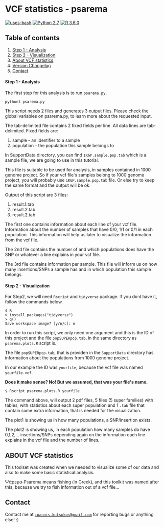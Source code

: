 # VCF statistics - psarema
[![uses-bash](https://img.shields.io/badge/Uses%20-Bash-blue.svg)](https://www.gnu.org/software/bash/)
[![Python 2.7](https://img.shields.io/badge/Python-3.9.2-green.svg)](https://www.python.org/)
[![R 3.6.0](https://img.shields.io/badge/R-3.6.0-green.svg)](https://www.r-project.org/)

## Table of contents
1. [Step 1 - Analysis](#step1)
2. [Step 2 - Visualization](#step2)
3. [About VCF statistics](#about)
4. [Version Changelog](#version)
5. [Contact](#contact)


#### Step 1 - Analysis <a name="step1"></a>
The first step for this analysis is to run <code>psarema.py</code>.

```console
python3 psarema.py
```
This script needs 2 files and generates 3 output files. Please check the global variables on psarema.py, to learn more about the requested input.

The tab-delimited file contains 2 fixed fields per line. All data lines are tab-delimited. Fixed fields are:
1. sample - an identifier to a sample
2. population - the population this sample belongs to

In SupportData directory, you can find <code>1KGP.sample.pop.tab</code> which is a sample file, we are going to use in this tutorial.

This file is suitable to be used for analysis, in samples contained in 1000 genome project. So if your vcf file's samples belong to 1000 genome project, you will probably use <code>1KGP.sample.pop.tab</code> file.
Or else try to keep the same format and the output will be ok.

Output of this script are 3 files:
1. result.1.tab
2. result.2.tab
3. result.2.tab

The first one contains information about each line of your vcf file. Information about the number of samples that have 0/0, 1/1 or 0/1 in each population. This information will help us later to visualize the information from the vcf file.

The 2nd file contains the number of and which populations does have the SNP or whatever a line explains in your vcf file.

The 3rd  file contains information per sample. This file will inform us on how many insertions/SNPs a sample has and in which population this sample belongs.

#### Step 2 - Visualization <a name="step2"></a>
For Step2, we will need  <code>Rscript</code> and <code>tidyverse</code> package. If you dont have it, follow the commands below.
```console
$ R
> install.packages("tidyverse")
> q()
Save workspace image? [y/n/c]: n
```

In order to run this script, we only need one argument and this is the ID of this project and the file <code>popSUPERpop.tab</code>, in the same directory as <code>psarema.plots.R</code> script is.

The file <code>popSUPERpop.tab</code>, that is providen in the <code>SupportData</code> directory has information about the populations from 1000 genome project.

In our example the ID was <code>yourfile</code>, because the vcf file was named <code>yourfile.vcf</code>.

**Does it make sense? __No!__ But we assumed, that was your file's name.**


```console
$ Rscript psarema.plots.R yourfile 
```
The command above, will output 2 pdf files, 5 files (5 super families) with tables, with statistics about each super population and 1 <code>.tab</code> file that contain some extra information, that is needed for the visualization.

The plot1 is showing us in how many populations, a SNP/insertion exists.

The plot2 is showing us, in each population how many samples do have 0,1,2,... insertions/SNPs depending again on the information each line explains in the vcf file and the number of lines.


## ABOUT VCF statistics <a name="about"></a>
This toolset was created when we needed to visualize some of our data and also to make some basic statistical analysis.

Ψάρεμα-Psarema means fishing (in Greek), and this toolkit was named after this, because we try to fish information out of a vcf file...

## Contact <a name="contact"></a>
Contact me at <code>ioannis.kutsukos@gmail.com</code> for reporting bugs or anything else! :)
